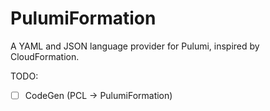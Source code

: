 # PulumiFormation

A YAML and JSON language provider for Pulumi, inspired by CloudFormation.

TODO:
- [ ] CodeGen (PCL -> PulumiFormation)
